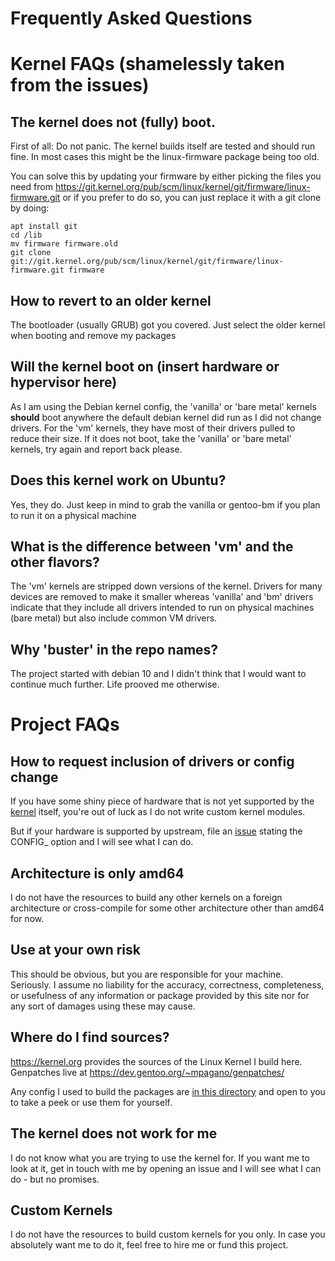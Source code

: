 # Frequently Asked Questions

# Kernel FAQs (shamelessly taken from the issues)

## The kernel does not (fully) boot.
First of all: Do not panic. The kernel builds itself are tested and should run fine. In most cases this might be the linux-firmware package being too old. 

You can solve this by updating your firmware by either picking the files you need from https://git.kernel.org/pub/scm/linux/kernel/git/firmware/linux-firmware.git or if you prefer to do so, you can just replace it with a git clone by doing:

```
apt install git
cd /lib
mv firmware firmware.old
git clone  git://git.kernel.org/pub/scm/linux/kernel/git/firmware/linux-firmware.git firmware
```

## How to revert to an older kernel
The bootloader (usually GRUB) got you covered. Just select the older kernel when booting and remove my packages

## Will the kernel boot on (insert hardware or hypervisor here)
As I am using the Debian kernel config, the 'vanilla' or 'bare metal' kernels **should** boot anywhere the default debian kernel did run as I did not change drivers. For the 'vm' kernels, they have most of their drivers pulled to reduce their size. If it does not boot, take the 'vanilla' or 'bare metal' kernels, try again and report back please.

## Does this kernel work on Ubuntu?
Yes, they do. Just keep in mind to grab the vanilla or gentoo-bm if you plan to run it on a physical machine

## What is the difference between 'vm' and the other flavors?
The 'vm' kernels are stripped down versions of the kernel. Drivers for many devices are removed to make it smaller whereas 'vanilla' and 'bm' drivers indicate that they include all drivers intended to run on physical machines (bare metal) but also include common VM drivers.

## Why 'buster' in the repo names?
The project started with debian 10 and I didn't think that I would want to continue much further. Life prooved me otherwise.

# Project FAQs

## How to request inclusion of drivers or config change
If you have some shiny piece of hardware that is not yet supported by the 
[kernel](https://kernel.org/) itself, you're out of luck as I do not write
custom kernel modules. 

But if your hardware is supported by upstream, file an [issue](https://github.com/ToeiRei/kernel-deb/issues/new/choose)
stating the CONFIG_ option and I will see what I can do.

## Architecture is only amd64
I do not have the resources to build any other kernels on a foreign 
architecture or cross-compile for some other architecture other than amd64 
for now.

## Use at your own risk
This should be obvious, but you are responsible for your machine. Seriously.
I assume no liability for the accuracy, correctness, completeness, or 
usefulness of any information or package provided by this site nor for 
any sort of damages using these may cause.

## Where do I find sources?
https://kernel.org provides the sources of the Linux Kernel I build here.
Genpatches live at https://dev.gentoo.org/~mpagano/genpatches/

Any config I used to build the packages are [in this directory](https://github.com/ToeiRei/kernel-deb/tree/main/kernel-configs)
and open to you to take a peek or use them for yourself.

## The kernel does not work for me
I do not know what you are trying to use the kernel for. If you want me to
look at it, get in touch with me by opening an issue and I will see what I 
can do - but no promises.

## Custom Kernels
I do not have the resources to build custom kernels for you only. In case
you absolutely want me to do it, feel free to hire me or fund this project.
